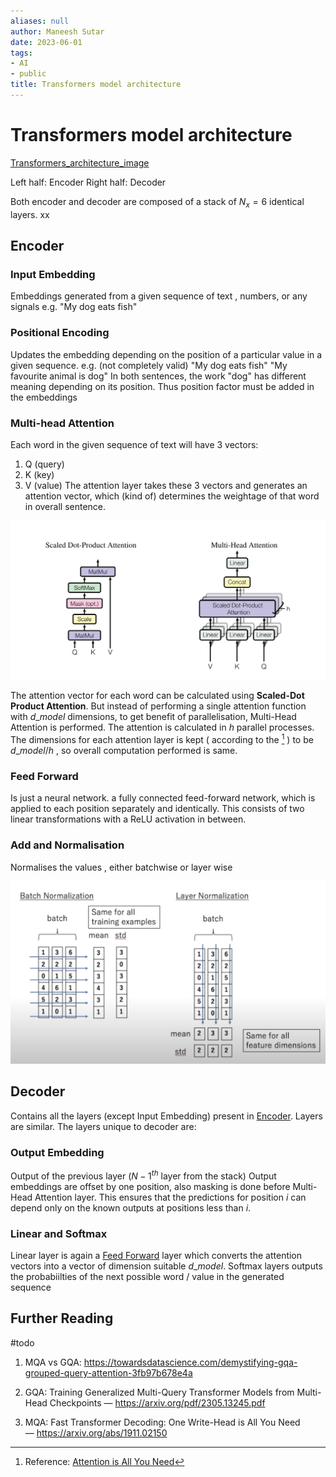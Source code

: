 ```yaml
---
aliases: null
author: Maneesh Sutar
date: 2023-06-01
tags:
- AI
- public
title: Transformers model architecture
---
```


# Transformers model architecture

[Transformers_architecture_image](Artifacts/Transformers_architecture.jpeg)

Left half: Encoder
Right half: Decoder

Both encoder and decoder are composed of a stack of $N_x = 6$ identical layers.
xx

## Encoder

### Input Embedding

Embeddings generated from a given sequence of text , numbers, or any signals
e.g. "My dog eats fish"

### Positional Encoding

Updates the embedding depending on the position of a particular value in a given sequence.
e.g. (not completely valid) "My dog eats fish" "My favourite animal is dog"
In both sentences, the work "dog" has different meaning depending on its position.
Thus position factor must be added in the embeddings

### Multi-head Attention

Each word in the given sequence of text will have 3 vectors:

1. Q (query)
1. K (key)
1. V (value)
   The attention layer takes these 3 vectors and generates an attention vector, which (kind of) determines the weightage of that word in overall sentence.

![Multi_head_attention_image](Artifacts/Multi_head_attention.jpeg)

The attention vector for each word can be calculated using **Scaled-Dot Product Attention**.
But instead of performing a single attention function with $d\_{model}$ dimensions, to get benefit of parallelisation, Multi-Head Attention is performed. The attention is calculated in $h$ parallel processes. The dimensions for each attention layer is kept ( according to the [^1] ) to be $d\_{model} / h$ , so overall computation performed is same.

[^1]: Reference: [Attention is All You Need](https://arxiv.org/abs/1706.03762)

### Feed Forward

Is just a neural network. a fully connected feed-forward network, which is applied to each position separately and identically. This consists of two linear transformations with a ReLU activation in between.

### Add and Normalisation

Normalises the values , either batchwise or layer wise

![batch_vs_layer_norm_image](Artifacts/normalization_types.jpeg)

## Decoder

Contains all the layers (except Input Embedding) present in [Encoder](#encoder). Layers are similar. The layers unique to decoder are:

### Output Embedding

Output of the previous layer ($N-1 ^{th}$ layer from the stack)
Output embeddings are offset by one position, also masking is done before Multi-Head Attention layer. This ensures that the predictions for position $i$ can depend only on the known outputs at positions less than $i$.

### Linear and Softmax

Linear layer is again a [Feed Forward](#feed-forward) layer which converts the attention vectors into a vector of dimension suitable $d\_{model}$. Softmax layers outputs the probabiilties of the next possible word / value in the generated sequence

## Further Reading

\#todo

1. MQA vs GQA: <https://towardsdatascience.com/demystifying-gqa-grouped-query-attention-3fb97b678e4a>

1. GQA: Training Generalized Multi-Query Transformer Models from Multi-Head Checkpoints — <https://arxiv.org/pdf/2305.13245.pdf>

1. MQA: Fast Transformer Decoding: One Write-Head is All You Need — <https://arxiv.org/abs/1911.02150>

